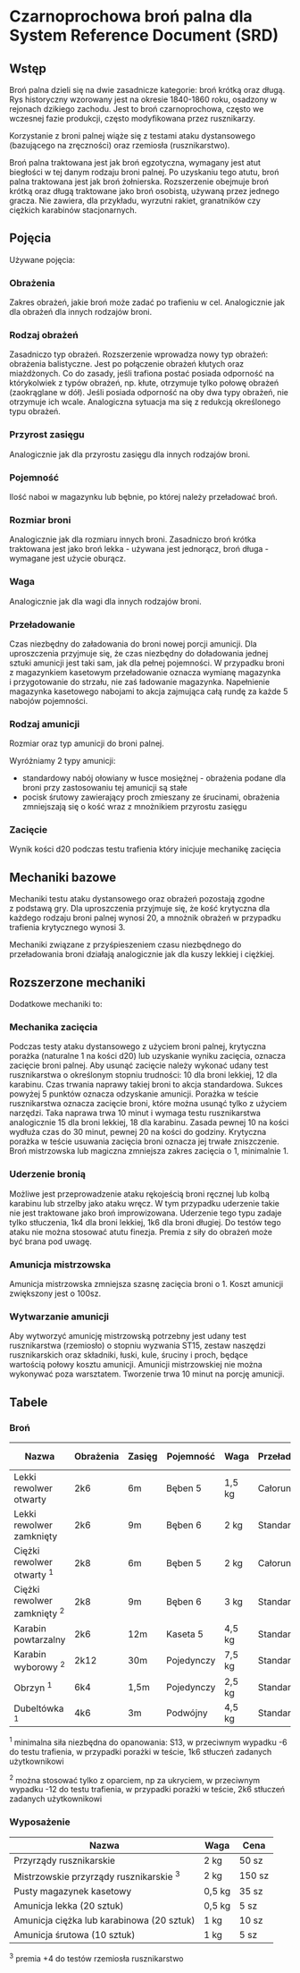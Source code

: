 # Czarnoprochowa broń palna dla System Reference Document (SRD)

## Wstęp

Broń palna dzieli się na dwie zasadnicze kategorie: broń krótką oraz długą. Rys historyczny wzorowany jest na okresie 1840-1860 roku, osadzony w rejonach dzikiego zachodu. Jest to broń czarnoprochowa, często we wczesnej fazie produkcji, często modyfikowana przez rusznikarzy.

Korzystanie z broni palnej wiąże się z testami ataku dystansowego (bazującego na zręczności) oraz rzemiosła (rusznikarstwo).

Broń palna traktowana jest jak broń egzotyczna, wymagany jest atut biegłości w tej danym rodzaju broni palnej.
Po uzyskaniu tego atutu, broń palna traktowana jest jak broń żołnierska. Rozszerzenie obejmuje broń krótką oraz długą traktowane jako broń osobistą, używaną przez jednego gracza. Nie zawiera, dla przykładu, wyrzutni rakiet, granatników czy ciężkich karabinów stacjonarnych.

## Pojęcia

Używane pojęcia:

### Obrażenia

Zakres obrażeń, jakie broń może zadać po trafieniu w cel. Analogicznie jak dla obrażeń dla innych rodzajów broni.

### Rodzaj obrażeń

Zasadniczo typ obrażeń. Rozszerzenie wprowadza nowy typ obrażeń: obrażenia balistyczne. Jest po połączenie obrażeń kłutych oraz miażdżonych. Co do zasady, jeśli trafiona postać posiada odporność na którykolwiek z typów obrażeń, np. kłute, otrzymuje tylko połowę obrażeń (zaokrąglane w dół). Jeśli posiada odporność na oby dwa typy obrażeń, nie otrzymuje ich wcale. Analogiczna sytuacja ma się z redukcją określonego typu obrażeń.

### Przyrost zasięgu

Analogicznie jak dla przyrostu zasięgu dla innych rodzajów broni.

### Pojemność

Ilość naboi w magazynku lub bębnie, po której należy przeładować broń.

### Rozmiar broni

Analogicznie jak dla rozmiaru innych broni. Zasadniczo broń krótka traktowana jest jako broń lekka - używana jest jednorącz, broń długa - wymagane jest użycie oburącz.

### Waga

Analogicznie jak dla wagi dla innych rodzajów broni.

### Przeładowanie

Czas niezbędny do załadowania do broni nowej porcji amunicji. Dla uproszczenia przyjmuje się, że czas niezbędny do doładowania jednej sztuki amunicji jest taki sam, jak dla pełnej pojemności. W przypadku broni z magazynkiem kasetowym przeładowanie oznacza wymianę magazynka i przygotowanie do strzału, nie zaś ładowanie magazynka. Napełnienie magazynka kasetowego nabojami to akcja zajmująca całą rundę za każde 5 nabojów pojemności.

### Rodzaj amunicji

Rozmiar oraz typ amunicji do broni palnej.

Wyróżniamy 2 typy amunicji:

* standardowy nabój ołowiany w łusce mosiężnej - obrażenia podane dla broni przy zastosowaniu tej amunicji są stałe
* pocisk śrutowy zawierający proch zmieszany ze śrucinami, obrażenia zmniejszają się o kość wraz z mnożnikiem przyrostu zasięgu
  
### Zacięcie

Wynik kości d20 podczas testu trafienia który inicjuje mechanikę zacięcia

## Mechaniki bazowe

Mechaniki testu ataku dystansowego oraz obrażeń pozostają zgodne z podstawą gry. Dla uproszczenia przyjmuje się, że kość krytyczna dla każdego rodzaju broni palnej wynosi 20, a mnożnik obrażeń w przypadku trafienia krytycznego wynosi 3.

Mechaniki związane z przyśpieszeniem czasu niezbędnego do przeładowania broni działają analogicznie jak dla kuszy lekkiej i ciężkiej.

## Rozszerzone mechaniki

Dodatkowe mechaniki to:

### Mechanika zacięcia
  
Podczas testy ataku dystansowego z użyciem broni palnej, krytyczna porażka (naturalne 1 na kości d20) lub uzyskanie wyniku zacięcia, oznacza zacięcie broni palnej. Aby usunąć zacięcie należy wykonać udany test rusznikarstwa o określonym stopniu trudności: 10 dla broni lekkiej, 12 dla karabinu. Czas trwania naprawy takiej broni to akcja standardowa. Sukces powyżej 5 punktów oznacza odzyskanie amunicji. Porażka w teście rusznikarstwa oznacza zacięcie broni, które można usunąć tylko z użyciem narzędzi. Taka naprawa trwa 10 minut i wymaga testu rusznikarstwa analogicznie 15 dla broni lekkiej, 18 dla karabinu. Zasada pewnej 10 na kości wydłuża czas do 30 minut, pewnej 20 na kości do godziny. Krytyczna porażka w teście usuwania zacięcia broni oznacza jej trwałe zniszczenie. Broń mistrzowska lub magiczna zmniejsza zakres zacięcia o 1, minimalnie 1.

### Uderzenie bronią
  
Możliwe jest przeprowadzenie ataku rękojeścią broni ręcznej lub kolbą karabinu lub strzelby jako ataku wręcz. W tym przypadku uderzenie takie nie jest traktowane jako broń improwizowana. Uderzenie tego typu zadaje tylko stłuczenia, 1k4 dla broni lekkiej, 1k6 dla broni długiej. Do testów tego ataku nie można stosować atutu finezja. Premia z siły do obrażeń może być brana pod uwagę.

### Amunicja mistrzowska

Amunicja mistrzowska zmniejsza szasnę zacięcia broni o 1. Koszt amunicji zwiększony jest o 100sz.

### Wytwarzanie amunicji

Aby wytworzyć amunicję mistrzowską potrzebny jest udany test rusznikarstwa (rzemiosło) o stopniu wyzwania ST15, zestaw naszędzi rusznikarskich oraz składniki, łuski, kule, śruciny i proch, będące wartością połowy kosztu amunicji. Amunicji mistrzowskiej nie można wykonywać poza warsztatem. Tworzenie trwa 10 minut na porcję amunicji.

## Tabele

### Broń

| Nazwa                                  | Obrażenia | Zasięg | Pojemność  | Waga   | Przeładowanie | Rozmiar broni | Rodzaj amunicji | Zacięcie | Cena    |
| -------------------------------------- | --------- | ------ | ---------- | ------ | ------------- | ------------- | --------------- | -------- | ------- |
| Lekki rewolwer otwarty                 | 2k6       | 6m     | Bęben 5    | 1,5 kg | Całorundowe   | Którka        | Lekka           | 5        | 140 sz  |
| Lekki rewolwer zamknięty               | 2k6       | 9m     | Bęben 6    | 2 kg   | Standardowa   | Którka        | Lekka           | 4        | 280 sz  |
| Ciężki rewolwer otwarty <sup>1</sup>   | 2k8       | 6m     | Bęben 5    | 2 kg   | Całorundowe   | Którka        | Ciężka          | 5        | 200 sz  |
| Ciężki rewolwer zamknięty <sup>2</sup> | 2k8       | 9m     | Bęben 6    | 3 kg   | Standardowa   | Którka        | Ciężka          | 4        | 400 sz  |
| Karabin powtarzalny                    | 2k6       | 12m    | Kaseta 5   | 4,5 kg | Standardowa   | Długa         | Lekka           | 6        | 800 sz  |
| Karabin wyborowy <sup>2</sup>          | 2k12      | 30m    | Pojedynczy | 7,5 kg | Standardowa   | Długa         | Ciężka          | 3        | 1600 sz |
| Obrzyn <sup>1</sup>                    | 6k4       | 1,5m   | Pojedynczy | 2,5 kg | Standardowa   | Którka        | Śrutowa         | 3        | 140 sz  |
| Dubeltówka <sup>1</sup>                | 4k6       | 3m     | Podwójny   | 4,5 kg | Standardowa   | Długa         | Śrutowa         | 3        | 400 sz  |

<sup>1</sup> minimalna siła niezbędna do opanowania: S13, w przeciwnym wypadku -6 do testu trafienia, w przypadki porażki w teście, 1k6 stłuczeń zadanych użytkownikowi

<sup>2</sup> można stosować tylko z oparciem, np za ukryciem, w przeciwnym wypadku -12 do testu trafienia, w przypadki porażki w teście, 2k6 stłuczeń zadanych użytkownikowi

### Wyposażenie

| Nazwa                                             | Waga   | Cena   |
| ------------------------------------------------- | ------ | ------ |
| Przyrządy rusznikarskie                           | 2 kg   | 50 sz  |
| Mistrzowskie przyrządy rusznikarskie <sup>3</sup> | 2 kg   | 150 sz |
| Pusty magazynek kasetowy                          | 0,5 kg | 35 sz  |
| Amunicja lekka (20 sztuk)                         | 0,5 kg | 5 sz   |
| Amunicja ciężka lub karabinowa (20 sztuk)         | 1 kg   | 10 sz  |
| Amunicja śrutowa (10 sztuk)                       | 1 kg   | 5 sz   |

<sup>3</sup> premia +4 do testów rzemiosła rusznikarstwo
